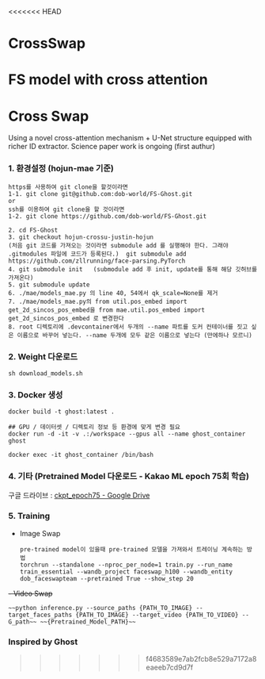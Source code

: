 <<<<<<< HEAD
# CrossSwap
FS model with cross attention 
=======
# Cross Swap

Using a novel cross-attention mechanism + U-Net structure equipped with richer ID extractor.
Science paper work is ongoing (first authur)

### 1. 환경설정 (hojun-mae 기준)

```
https를 사용하여 git clone을 할것이라면
1-1. git clone git@github.com:dob-world/FS-Ghost.git 
or
ssh를 이용하여 git clone을 할 것이라면
1-2. git clone https://github.com/dob-world/FS-Ghost.git

2. cd FS-Ghost
3. git checkout hojun-crossu-justin-hojun
(처음 git 코드를 가져오는 것이라면 submodule add 를 실행해야 한다. 그래야 .gitmodules 파일에 코드가 등록된다.)  git submodule add https://github.com/zllrunning/face-parsing.PyTorch
4. git submodule init   (submodule add 후 init, update를 통해 해당 깃허브를 가져온다)
5. git submodule update
6. ./mae/models_mae.py 의 line 40, 54에서 qk_scale=None를 제거
7. ./mae/models_mae.py의 from util.pos_embed import get_2d_sincos_pos_embed을 from mae.util.pos_embed import get_2d_sincos_pos_embed 로 변경한다
8. root 디렉토리에 .devcontainer에서 두개의 --name 파트를 도커 컨테이너를 짓고 싶은 이름으로 바꾸어 넣는다. --name 두개에 모두 같은 이름으로 넣는다 (만에하나 모르니)
```

### 2. Weight 다운로드

```
sh download_models.sh
```

### 3. Docker 생성

```
docker build -t ghost:latest .

## GPU / 데이터셋 / 디렉토리 정보 등 환경에 맞게 변경 필요
docker run -d -it -v .:/workspace --gpus all --name ghost_container ghost 

docker exec -it ghost_container /bin/bash
```

### 4. 기타 (Pretrained Model 다운로드 - Kakao ML epoch 75회 학습)

구글 드라이브 : [ckpt_epoch75 - Google Drive](https://drive.google.com/drive/folders/1JmS-y-zAH0-DtC-oG0OPVcidVOU99sNA?usp=sharing)

### 5. Training

- Image Swap
  
  ```
  pre-trained model이 있을때 pre-trained 모델을 가져와서 트레이닝 계속하는 방법
  torchrun --standalone --nproc_per_node=1 train.py --run_name train_essential --wandb_project faceswap_h100 --wandb_entity dob_faceswapteam --pretrained True --show_step 20
  ```
  
~~- Video Swap~~
  
  ```
  ~~python inference.py --source_paths {PATH_TO_IMAGE} --target_faces_paths {PATH_TO_IMAGE} --target_video {PATH_TO_VIDEO} --G_path~~ ~~{Pretrained_Model_PATH}~~
  ```
  


### Inspired by Ghost 
>>>>>>> f4683589e7ab2fcb8e529a7172a8eaeeb7cd9d7f
